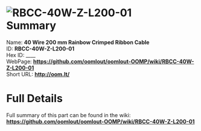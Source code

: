 
![RBCC-40W-Z-L200-01](https://github.com/oomlout/oomlout-OOMP/blob/master/parts/RBCC-40W-Z-L200-01/RBCC-40W-Z-L200-01_420.jpg)   
Summary
=================
  
Name: __40 Wire 200 mm Rainbow Crimped Ribbon Cable__    
ID: __RBCC-40W-Z-L200-01__   
Hex ID: ____   
WebPage: __https://github.com/oomlout/oomlout-OOMP/wiki/RBCC-40W-Z-L200-01__   
Short URL: __http://oom.lt/__   

Full Details
==========================
Full summary of this part can be found in the wiki:   
__https://github.com/oomlout/oomlout-OOMP/wiki/RBCC-40W-Z-L200-01__    

